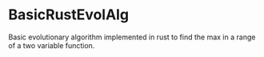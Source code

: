 # BasicRustEvolAlg
Basic evolutionary algorithm implemented in rust to find the max in a range of a two variable function.
